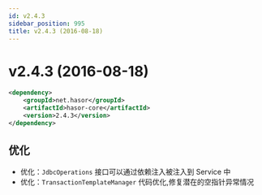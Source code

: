 ```yaml
---
id: v2.4.3
sidebar_position: 995
title: v2.4.3 (2016-08-18)
---
```


# v2.4.3 (2016-08-18)

```xml
<dependency>
    <groupId>net.hasor</groupId>
    <artifactId>hasor-core</artifactId>
    <version>2.4.3</version>
</dependency>
```

## 优化
- 优化：`JdbcOperations` 接口可以通过依赖注入被注入到 Service 中
- 优化：`TransactionTemplateManager` 代码优化,修复潜在的空指针异常情况
